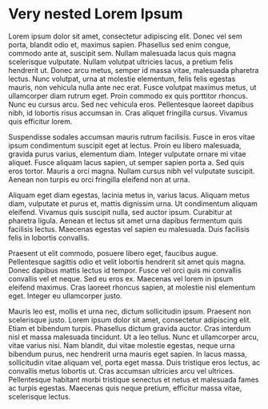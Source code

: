 # Very nested Lorem Ipsum

Lorem ipsum dolor sit amet, consectetur adipiscing elit. Donec vel sem porta, blandit odio et, maximus sapien. Phasellus sed enim congue, commodo ante at, suscipit sem. Nullam malesuada lacus quis magna scelerisque vulputate. Nullam volutpat ultricies lacus, a pretium felis hendrerit ut. Donec arcu metus, semper id massa vitae, malesuada pharetra lectus. Nunc volutpat, urna at molestie elementum, felis felis egestas mauris, non vehicula nulla ante nec erat. Fusce volutpat maximus metus, ut ullamcorper diam rutrum eget. Proin commodo ex quis porttitor rhoncus. Nunc eu cursus arcu. Sed nec vehicula eros. Pellentesque laoreet dapibus nibh, id lobortis risus accumsan in. Cras aliquet fringilla cursus. Vivamus quis efficitur lorem.

Suspendisse sodales accumsan mauris rutrum facilisis. Fusce in eros vitae ipsum condimentum suscipit eget at lectus. Proin eu libero malesuada, gravida purus varius, elementum diam. Integer vulputate ornare mi vitae aliquet. Fusce aliquam lacus sapien, ut semper sapien porta a. Sed quis eros tortor. Mauris a orci magna. Nullam cursus nibh vel vulputate suscipit. Aenean non turpis eu orci fringilla eleifend non at urna.

Aliquam eget diam egestas, lacinia metus in, varius lacus. Aliquam metus diam, vulputate et purus et, mattis dignissim urna. Ut condimentum aliquam eleifend. Vivamus quis suscipit nulla, sed auctor ipsum. Curabitur at pharetra ligula. Aenean et lectus sit amet urna dapibus fermentum quis facilisis lectus. Maecenas egestas vel sapien eu malesuada. Duis facilisis felis in lobortis convallis.

Praesent ut elit commodo, posuere libero eget, faucibus augue. Pellentesque sagittis odio et velit lobortis hendrerit sit amet quis magna. Donec dapibus mattis lectus id tempor. Fusce vel orci quis mi convallis convallis vel et neque. Sed eu eros ex. Maecenas vel lorem in ipsum eleifend maximus. Cras laoreet rhoncus sapien, at molestie nisl elementum eget. Integer eu ullamcorper justo.

Mauris leo est, mollis et urna nec, dictum sollicitudin ipsum. Praesent non scelerisque justo. Lorem ipsum dolor sit amet, consectetur adipiscing elit. Etiam et bibendum turpis. Phasellus dictum gravida auctor. Cras interdum nisl et massa malesuada tincidunt. Ut a leo tellus. Nunc et ullamcorper arcu, vitae varius nisi. Nam blandit, dui vitae molestie egestas, neque urna bibendum purus, nec hendrerit urna mauris eget sapien. In lacus massa, sollicitudin vitae aliquam vel, porta eget massa. Duis tristique eros lectus, ac convallis metus lobortis ut. Cras accumsan ultricies arcu vel ultrices. Pellentesque habitant morbi tristique senectus et netus et malesuada fames ac turpis egestas. Maecenas quis neque pretium, efficitur massa vitae, scelerisque lectus.
